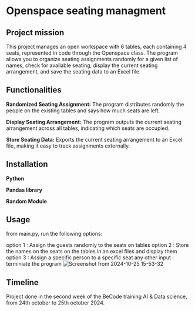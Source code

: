 # Openspace seating managment

## Project mission

This project manages an open workspace with 6 tables, each containing 4 seats, represented in code through the Openspace class. The program allows you to organize seating assignments randomly for a given list of names, check for available seating, display the current seating arrangement, and save the seating data to an Excel file.

## Functionalities

**Randomized Seating Assignment:**
The program distributes randomly the people on the existing tables and says how much seats are left.

**Display Seating Arrangement:**
The program outputs the current seating arrangement across all tables, indicating which seats are occupied.

**Store Seating Data:** 
Exports the current seating arrangement to an Excel file, making it easy to track assignments externally.

## Installation

**Python**

**Pandas library**

**Random Module** 


## Usage

from main.py, run the following options:

option 1 : Assign the guests randomly to the seats on tables
option 2 : Store the names on the seats on the tables in an excel files and display them
option 3 : Assign a specific person to a specific seat
any other input  : terminiate the program
![Screenshot from 2024-10-25 15-53-32](https://github.com/user-attachments/assets/633fe8c4-65e4-4eb5-bfe1-8354b5fec27a)



## Timeline

Project done in the second week of the BeCode training AI & Data science, from 24th october to 25th october 2024.
